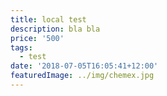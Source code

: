 ```yaml
---
title: local test
description: bla bla
price: '500'
tags:
  - test
date: '2018-07-05T16:05:41+12:00'
featuredImage: ../img/chemex.jpg
---
```


